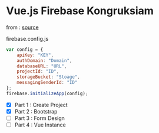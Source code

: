 # Vue.js Firebase Kongruksiam

from : [source](https://www.youtube.com/watch?v=pfTT0MZv6so&list=PLEE74DyIkwElre-CSm3aV_dGjjM8Or9pg)

firebase.config.js

```js
var config = {
    apiKey: "KEY",
    authDomain: "Domain",
    databaseURL: "URL",
    projectId: "ID",
    storageBucket: "Stoage",
    messagingSenderId: "ID"
};
firebase.initializeApp(config);
```

- [x] Part 1 : Create Project
- [x] Part 2 : Bootstrap
- [ ] Part 3 : Form Design 
- [ ] Part 4 : Vue Instance